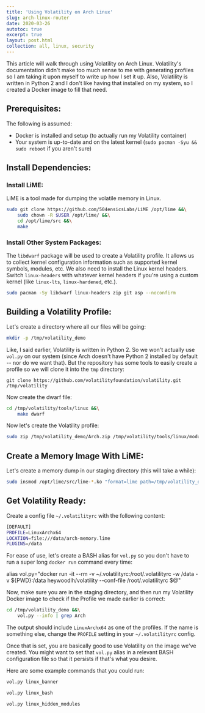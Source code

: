 ```yaml
---
title: 'Using Volatility on Arch Linux'
slug: arch-linux-router
date: 2020-03-26
autotoc: true
excerpt: true
layout: post.html
collection: all, linux, security
---
```


This article will walk through using Volatility on Arch Linux. Volatility's documentation didn't make too much sense to me with generating profiles so I am taking it upon myself to write up how I set it up. Also, Volatility is written in Python 2 and I don't like having that installed on my system, so I created a Docker image to fill that need.

## Prerequisites:

The following is assumed:
- Docker is installed and setup (to actually run my Volatility container)
- Your system is up-to-date and on the latest kernel (`sudo pacman -Syu && sudo reboot` if you aren't sure)

## Install Dependencies:

### Install LiME:

LiME is a tool made for dumping the volatile memory in Linux.

```bash 
sudo git clone https://github.com/504ensicsLabs/LiME /opt/lime &&\
    sudo chown -R $USER /opt/lime/ &&\
    cd /opt/lime/src &&\
    make
```

### Install Other System Packages:

The `libdwarf` package will be used to create a Volatility profile. It allows us to collect kernel configuration information such as supported kernel symbols, modules, etc. We also need to install the Linux kernel headers. Switch `linux-headers` with whatever kernel headers if you're using a custom kernel (like `linux-lts`, `linux-hardened`, etc.).

```bash
sudo pacman -Sy libdwarf linux-headers zip git asp --noconfirm
```


## Building a Volatility Profile:

Let's create a directory where all our files will be going:

```bash
mkdir -p /tmp/volatility_demo
```


Like, I said earlier, Volatility is written in Python 2. So we won't actually use `vol.py` on our system (since Arch doesn't have Python 2 installed by default -- nor do we want that). But the repository has some tools to easily create a profile so we will clone it into the `tmp` directory:

`git clone https://github.com/volatilityfoundation/volatility.git /tmp/volatility`


Now create the dwarf file:

```bash
cd /tmp/volatility/tools/linux &&\
    make dwarf
``` 

Now let's create the Volatility profile:


```bash
sudo zip /tmp/volatility_demo/Arch.zip /tmp/volatility/tools/linux/module.dwarf /usr/lib/modules/$(uname -r)/build/System.map
```

## Create a Memory Image With LiME:

Let's create a memory dump in our staging directory (this will take a while):

```bash
sudo insmod /opt/lime/src/lime-*.ko "format=lime path=/tmp/volatility_demo/arch-memory.lime digest=sha512" 
```

## Get Volatility Ready:

Create a config file `~/.volatilityrc` with the following content:

```bash
[DEFAULT]
PROFILE=LinuxArchx64
LOCATION=file:///data/arch-memory.lime
PLUGINS=/data
```

For ease of use, let's create a BASH alias for `vol.py` so you don't have to run a super long `docker run` command every time:

alias vol.py="docker run -it --rm -v ~/.volatilityrc:/root/.volatilityrc -w /data -v ${PWD}:/data heywoodlh/volatility --conf-file /root/.volatilityrc $@"

Now, make sure you are in the staging directory, and then run my Volatility Docker image to check if the Profile we made earlier is correct:

```bash
cd /tmp/volatility_demo &&\
    vol.py --info | grep Arch
```

The output should include `LinuxArchx64` as one of the profiles. If the name is something else, change the `PROFILE` setting in your `~/.volatilityrc` config.


Once that is set, you are basically good to use Volatility on the image we've created. You might want to set that `vol.py` alias in a relevant BASH configuration file so that it persists if that's what you desire.


Here are some example commands that you could run:

```bash
vol.py linux_banner

vol.py linux_bash

vol.py linux_hidden_modules
```
